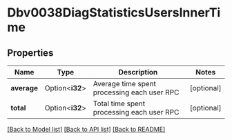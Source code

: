# Dbv0038DiagStatisticsUsersInnerTime

## Properties

Name | Type | Description | Notes
------------ | ------------- | ------------- | -------------
**average** | Option<**i32**> | Average time spent processing each user RPC | [optional]
**total** | Option<**i32**> | Total time spent processing each user RPC | [optional]

[[Back to Model list]](../README.md#documentation-for-models) [[Back to API list]](../README.md#documentation-for-api-endpoints) [[Back to README]](../README.md)


